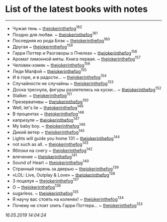 # List of the latest books with notes
---

* Чужая тень ~ [thejokerinthefog](users/317/317244423-vkontakte)<sup>162</sup>
* Поздно для любви. ~ [thejokerinthefog](users/317/317244423-vkontakte)<sup>161</sup>
* Последняя из рода Блэк ~ [thejokerinthefog](users/317/317244423-vkontakte)<sup>160</sup>
* Другая ~ [thejokerinthefog](users/317/317244423-vkontakte)<sup>159</sup>
* Гарри Поттер и Разговоры о Пчелках ~ [thejokerinthefog](users/317/317244423-vkontakte)<sup>158</sup>
* Аромат лимонной мяты. Книга первая. ~ [thejokerinthefog](users/317/317244423-vkontakte)<sup>157</sup>
* Человек-хомяк ~ [thejokerinthefog](users/317/317244423-vkontakte)<sup>156</sup>
* Леди Малфой ~ [thejokerinthefog](users/317/317244423-vkontakte)<sup>155</sup>
* И в горе, и в радости... ~ [thejokerinthefog](users/317/317244423-vkontakte)<sup>154</sup>
* Случайности не случайны ~ [thejokerinthefog](users/317/317244423-vkontakte)<sup>153</sup>
* Доска треснула, фигуры разлетелись на куски... ~ [thejokerinthefog](users/317/317244423-vkontakte)<sup>152</sup>
* Stalker. ~ [thejokerinthefog](users/317/317244423-vkontakte)<sup>151</sup>
* Презервативы ~ [thejokerinthefog](users/317/317244423-vkontakte)<sup>150</sup>
* Well, let's lie ~ [thejokerinthefog](users/317/317244423-vkontakte)<sup>149</sup>
* В процентах ~ [thejokerinthefog](users/317/317244423-vkontakte)<sup>148</sup>
* капризуля ~ [thejokerinthefog](users/317/317244423-vkontakte)<sup>147</sup>
* My baby boy. ~ [thejokerinthefog](users/317/317244423-vkontakte)<sup>146</sup>
* Дикий ветер ~ [thejokerinthefog](users/317/317244423-vkontakte)<sup>145</sup>
* Lights will guide you home 131 ~ [thejokerinthefog](users/317/317244423-vkontakte)<sup>144</sup>
* not such as all. ~ [thejokerinthefog](users/317/317244423-vkontakte)<sup>143</sup>
* Яблоки на снегу ~ [thejokerinthefog](users/317/317244423-vkontakte)<sup>142</sup>
* влечение ~ [thejokerinthefog](users/317/317244423-vkontakte)<sup>141</sup>
* Sound of Heart ~ [thejokerinthefog](users/317/317244423-vkontakte)<sup>140</sup>
* Странный парень за дверью ~ [thejokerinthefog](users/317/317244423-vkontakte)<sup>139</sup>
* «LOL: Live, Outplay & Love» ~ [thejokerinthefog](users/317/317244423-vkontakte)<sup>138</sup>
* 3 поцелуя ~ [thejokerinthefog](users/317/317244423-vkontakte)<sup>137</sup>
* О ~ [thejokerinthefog](users/317/317244423-vkontakte)<sup>136</sup>
* sugarless. ~ [thejokerinthefog](users/317/317244423-vkontakte)<sup>135</sup>
* Я научу вас стоять на коленях! ~ [thejokerinthefog](users/317/317244423-vkontakte)<sup>134</sup>
* Почему не стоит злить Гарри Поттера... ~ [thejokerinthefog](users/317/317244423-vkontakte)<sup>133</sup>


_16.05.2019 14:04:24_
